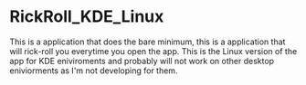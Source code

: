 # RickRoll_KDE_Linux
This is a application that does the bare minimum, this is a application that will rick-roll you everytime you open the app. This is the Linux version of the app for KDE eniviroments and probably will not work on other desktop eniviorments as I'm not developing for them.
